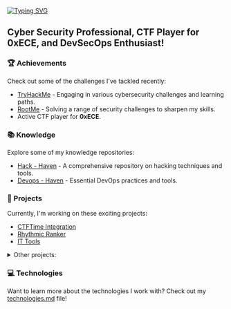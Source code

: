 [![Typing SVG](https://readme-typing-svg.herokuapp.com?font=Hack&color=%239315B7&lines=What's+up!+I'm+Tristan+-+aka+Drachh)](https://git.io/typing-svg)

## Cyber Security Professional, CTF Player for 0xECE, and DevSecOps Enthusiast!

### 🏆 Achievements

Check out some of the challenges I've tackled recently:

- [TryHackMe](https://tryhackme.com/p/Drachh) - Engaging in various cybersecurity challenges and learning paths.
- [RootMe](https://www.root-me.org/Drachh) - Solving a range of security challenges to sharpen my skills.
- Active CTF player for **0xECE**.

### 📚 Knowledge

Explore some of my knowledge repositories:

- [Hack - Haven](https://github.com/tristanqtn/Hack-Haven) - A comprehensive repository on hacking techniques and tools.
- [Devops - Haven](https://github.com/tristanqtn/DevOps-Haven) - Essential DevOps practices and tools.

### 🚀 Projects

Currently, I'm working on these exciting projects:

- [CTFTime Integration](https://github.com/tristanqtn/CTFTime-Integration)
- [Rhythmic Ranker](https://github.com/tristanqtn/Rhythmic-Ranker)
- [IT Tools](https://github.com/tristanqtn/IT-Tools)

<details>
<summary> Other projects: </summary>
During my engineering studies, I've had the occasion to work on some cool projects too:

| Applications                                                                     | Electronics                                                      | Board games                                        |
| -------------------------------------------------------------------------------- | ---------------------------------------------------------------- | -------------------------------------------------- |
| [Robot Controller](https://github.com/tristanqtn/Robot-Controller)               | [Neural Speech](https://github.com/tristanqtn/Neural-Speech)     | [Cluedo](https://github.com/tristanqtn/Cluedo)     |
| [Netflix](https://github.com/tristanqtn/Netflix)                                 | [VHDL Calculator](https://github.com/tristanqtn/VHDL-Calculator) | [Saboteur](https://github.com/tristanqtn/Saboteur) |
| [Cloud Express Simulator](https://github.com/tristanqtn/Cloud-Express-Simulator) |                                                                  | [Scrabble](https://github.com/tristanqtn/Scrabble) |

</details>

### 💻 Technologies

Want to learn more about the technologies I work with? Check out my [technologies.md](./Technologies.md) file!

